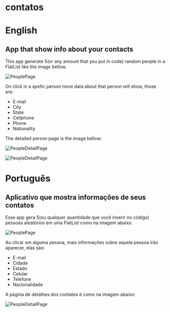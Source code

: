 # contatos
<h1>English</h1>
<h2>App that show info about your contacts</h2>

<p>This app generate 5(or any amount that you put in code) random people in a FlatList like the image bellow.</p>

![PeoplePage](/assets/images/peoplePage.jpeg)

<p>On click in a spefic person more data about that person will show, those are:</p>

<ul>
<li>E-mail</li>
<li>City</li>
<li>State</li>
<li>Cellphone</li>
<li>Phone</li>
<li>Nationality</li>
</ul>

<p>The detailed person page is the image bellow:</p> 

![PeopleDetailPage](/assets/images/peopleDetailPage.jpeg)

<img src="/assets/images/peopleDetailPage.jpeg" alt="PeopleDetailPage"
	title="PeopleDetailPage"  />
<h1>Português</h1>
<h2>Aplicativo que mostra informações de seus contatos</h2>

<p>Esse app gera 5(ou qualquer quantidade que você inserir no código) pessoas aleatórios em uma FlatList como na imagem abaixo.</p>

![PeoplePage](/assets/images/peoplePage.jpeg)

<p>Ao clicar em alguma pessoa, mais informações sobre aquela pessoa irão aparecer, elas são:</p>

<ul>
<li>E-mail</li>
<li>Cidade</li>
<li>Estado</li>
<li>Celular</li>
<li>Telefone</li>
<li>Nacionalidade</li>
</ul>

<p>A página de detalhes dos contatos é como na imagem abaixo:</p> 

![PeopleDetailPage](/assets/images/peopleDetailPage.jpeg)
